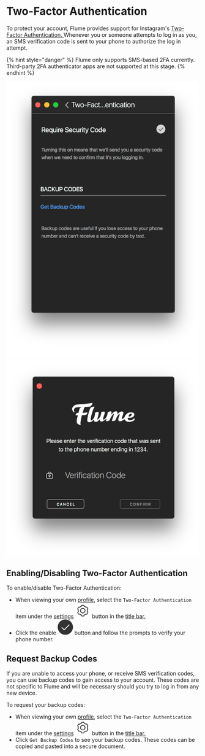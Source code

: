 # Two-Factor Authentication

To protect your account, Flume provides support for Instagram's [Two-Factor Authentication. ](https://help.instagram.com/566810106808145) Whenever you or someone attempts to log in as you, an SMS verification code is sent to your phone to authorize the log in attempt.

{% hint style="danger" %}
Flume only supports SMS-based 2FA currently. Third-party 2FA authenticator apps are not supported at this stage.
{% endhint %}

 ![](../../../.gitbook/assets/profile-twofactor.png) ![](../../../.gitbook/assets/login-twofactor.png)

## Enabling/Disabling Two-Factor Authentication

To enable/disable Two-Factor Authentication:

* When viewing your own [profile](../), select the `Two-Factor Authentication` item under the [settings](./) ![](../../../.gitbook/assets/settings.png) button in the [title bar.](../../../misc/glossary.md#title-bar) 
* Click the enable ![](../../../.gitbook/assets/active.png) button and follow the prompts to verify your phone number.

## Request Backup Codes

If you are unable to access your phone, or receive SMS verification codes, you can use backup codes to gain access to your account. These codes are not specific to Flume and will be necessary should you try to log in from any new device.

To request your backup codes:

* When viewing your own [profile](../), select the `Two-Factor Authentication` item under the [settings](./) ![](../../../.gitbook/assets/settings.png) button in the [title bar.](../../../misc/glossary.md#title-bar) 
* Click `Get Backup Codes` to see your backup codes. These codes can be copied and pasted into a secure document.

